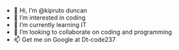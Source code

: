- 👋 Hi, I’m @kipruto duncan
- 👀 I’m interested in coding 
- 🌱 I’m currently learning IT
- 💞️ I’m looking to collaborate on coding and programming 
- 📫 Get me on Google at Dt-code237

<!---
Dt-code237/Dt-code237 is a ✨ special ✨ repository because its `README.md` (this file) appears on your GitHub profile.
You can click the Preview link to take a look at your changes.
--->
